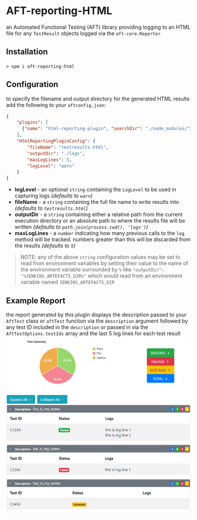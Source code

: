 # AFT-reporting-HTML
an Automated Functional Testing (AFT) library providing logging to an HTML file for any `TestResult` objects logged via the `aft-core.Reporter`

## Installation
`> npm i aft-reporting-html`

## Configuration
to specify the filename and output directory for the generated HTML results add the following to your `aftconfig.json`:
```json
{
    "plugins": [
      {"name": "html-reporting-plugin", "searchDir": "./node_modules/"}
    ],
    "HtmlReportingPluginConfig": {
        "fileName": "testresults.html",
        "outputDir": "./logs",
        "maxLogLines": 5,
        "logLevel": "warn"
    }
}
```
- **logLevel** - an optional `string` containing the `LogLevel` to be used in capturing logs _(defaults to `warn`)_
- **fileName** - a `string` containing the full file name to write results into _(defaults to `testresults.html`)_
- **outputDir** - a `string` containing either a relative path from the current execution directory or an absolute path to where the results file will be written _(defaults to `path.join(process.cwd(), 'logs')`)_
- **maxLogLines** - a `number` indicating how many previous calls to the `log` method will be tracked. numbers greater than this will be discarded from the results _(defaults to `5`)_

> NOTE: any of the above `string` configuration values may be set to read from environment variables by setting their value to the name of the environment variable surrounded by `%` like `"outputDir": "%JENKINS_ARTEFACTS_DIR%"` which would read from an environment variable named `JENKINS_ARTEFACTS_DIR`

## Example Report
the report generated by this plugin displays the description passed to your `AftTest` class or `aftTest` function via the `description` argument followed by any test ID included in the `description` or passed in via the `AftTestOptions.testIds` array and the last 5 log lines for each test result
[![example report](./ExampleReport.png)](./src/templates/tmp.html)
